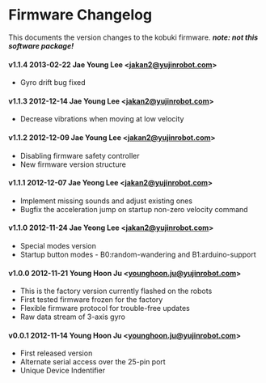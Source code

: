 Firmware Changelog
==================

This documents the version changes to the kobuki firmware. ***note: not this software package!***

#### v1.1.4 2013-02-22 **Jae Young Lee** <<jakan2@yujinrobot.com>>
  - Gyro drift bug fixed

#### v1.1.3 2012-12-14 **Jae Young Lee** <<jakan2@yujinrobot.com>>

   * Decrease vibrations when moving at low velocity

#### v1.1.2 2012-12-09 Jae Young Lee <<jakan2@yujinrobot.com>>

   * Disabling firmware safety controller
   * New firmware version structure

#### v1.1.1 2012-12-07 Jae Yeong Lee <<jakan2@yujinrobot.com>>

   * Implement missing sounds and adjust existing ones
   * Bugfix the acceleration jump on startup non-zero velocity command

#### v1.1.0 2012-11-24 Jae Yeong Lee <<jakan2@yujinrobot.com>>

   * Special modes version
   * Startup button modes - B0:random-wandering and B1:arduino-support

#### v1.0.0 2012-11-21 Young Hoon Ju <<younghoon.ju@yujinrobot.com>>

   * This is the factory version currently flashed on the robots
   * First tested firmware frozen for the factory
   * Flexible firmware protocol for trouble-free updates
   * Raw data stream of 3-axis gyro

#### v0.0.1 2012-11-14 Young Hoon Ju <<younghoon.ju@yujinrobot.com>>

   * First released version
   * Alternate serial access over the 25-pin port
   * Unique Device Indentifier

